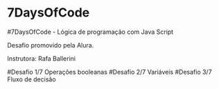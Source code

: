 # 7DaysOfCode
#7DaysOfCode - Lógica de programação com Java Script

Desafio promovido pela Alura.

Instrutora:
Rafa Ballerini

#Desafio 1/7 Operações booleanas
#Desafio 2/7 Variáveis
#Desafio 3/7 Fluxo de decisão
